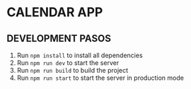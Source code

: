 # CALENDAR APP

## DEVELOPMENT PASOS
1. Run `npm install` to install all dependencies
2. Run `npm run dev` to start the server
3. Run `npm run build` to build the project
4. Run `npm run start` to start the server in production mode
